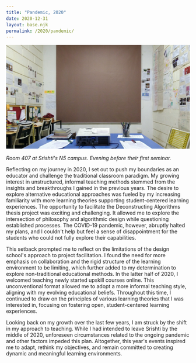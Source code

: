 ```yaml
---
title: "Pandemic, 2020"
date: 2020-12-31
layout: base.njk
permalink: /2020/pandemic/
--- 
```


<img src="/assets/images/2020/407.jpg"/>

_Room 407 at Srishti's N5 campus. Evening before their first seminar._

Reflecting on my journey in 2020, I set out to push my boundaries as an educator and challenge the traditional classroom paradigm. My growing interest in unstructured, informal teaching methods stemmed from the insights and breakthroughs I gained in the previous years. The desire to explore alternative educational approaches was fueled by my increasing familiarity with more learning theories supporting student-centered learning experiences. The opportunity to facilitate the Deconstructing Algorithms thesis project was exciting and challenging. It allowed me to explore the intersection of philosophy and algorithmic design while questioning established processes. The COVID-19 pandemic, however, abruptly halted my plans, and I couldn't help but feel a sense of disappointment for the students who could not fully explore their capabilities.

This setback prompted me to reflect on the limitations of the design school's approach to project facilitation. I found the need for more emphasis on collaboration and the rigid structure of the learning environment to be limiting, which further added to my determination to explore non-traditional educational methods. In the latter half of 2020, I welcomed teaching newly started upskill courses online. This unconventional format allowed me to adopt a more informal teaching style, aligning with my evolving educational beliefs. Throughout this time, I continued to draw on the principles of various learning theories that I was interested in, focusing on fostering open, student-centered learning experiences.

Looking back on my growth over the last few years, I am struck by the shift in my approach to teaching. While I had intended to leave Srishti by the middle of 2020, unforeseen circumstances related to the ongoing pandemic and other factors impeded this plan. Altogether, this year's events inspired me to adapt, rethink my objectives, and remain committed to creating dynamic and meaningful learning environments.